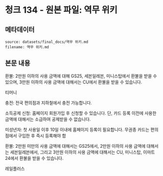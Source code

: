 # 청크 134 - 원본 파일: 역무 위키

## 메타데이터

```
source: datasets/final_docs/역무 위키.md
filename: 역무 위키.md
```

## 본문 내용

환불: 2만원 이하의 사용 금액에 대해 GS25, 세븐일레븐, 미니스탑에서 환불을 받을 수 있으며, 3만원 이하의 사용 금액에 대해서는 CU에서 환불을 받을 수 있습니다.

티머니

충전: 전국 편의점과 지하철에서 충전 가능합니다.

소득공제 신청: 홈페이지 회원가입 후 신청할 수 있습니다. 단, 카드 등록 이전에 사용한 금액에 대해서는 소급하여 공제받을 수 없습니다.

미성년자: 첫 사용일 이후 10일 이내에 홈페이지 등록이 필요합니다. 무권종 카드는 편의점에서 구입한 후 즉시 등록해야 합

환불: 2만원 미만의 사용 금액에 대해서는 GS25에서, 2만원 이하의 사용 금액에 대해서는 세븐일레븐에서, 그리고 3만원 이하의 사용 금액에 대해서는 CU, 미니스탑, 이마트24에서 환불을 받을 수 있습니다.

레일플러스